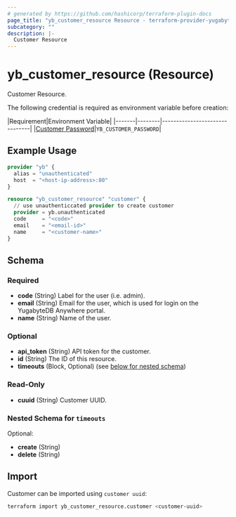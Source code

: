 ```yaml
---
# generated by https://github.com/hashicorp/terraform-plugin-docs
page_title: "yb_customer_resource Resource - terraform-provider-yugabytedb-anywhere"
subcategory: ""
description: |-
  Customer Resource
---
```


# yb_customer_resource (Resource)

Customer Resource.

The following credential is required as environment variable before creation:

|Requirement|Environment Variable|
|-------|--------|-------------------------------|
|[Customer Password](https://docs.yugabyte.com/preview/yugabyte-platform/configure-yugabyte-platform/create-admin-user/)|`YB_CUSTOMER_PASSWORD`|

## Example Usage

```terraform
provider "yb" {
  alias = "unauthenticated"
  host  = "<host-ip-address>:80"
}

resource "yb_customer_resource" "customer" {
  // use unauthenticcated provider to create customer
  provider = yb.unauthenticated
  code     = "<code>"
  email    = "<email-id>"
  name     = "<customer-name>"
}
```

<!-- schema generated by tfplugindocs -->
## Schema

### Required

- **code** (String) Label for the user (i.e. admin).
- **email** (String) Email for the user, which is used for login on the YugabyteDB Anywhere portal.
- **name** (String) Name of the user.

### Optional

- **api_token** (String) API token for the customer.
- **id** (String) The ID of this resource.
- **timeouts** (Block, Optional) (see [below for nested schema](#nestedblock--timeouts))

### Read-Only

- **cuuid** (String) Customer UUID.

<a id="nestedblock--timeouts"></a>

### Nested Schema for `timeouts`

Optional:

- **create** (String)
- **delete** (String)

## Import

Customer can be imported using `customer uuid`:

```sh
terraform import yb_customer_resource.customer <customer-uuid>
```
